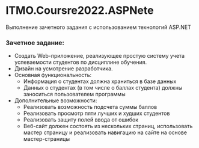 # ITMO.Coursre2022.ASPNete

Выполнение зачетного задания с использованием технологий ASP.NET

###  Зачетное задание:
* Создать Web-приложение, реализующее простую систему учета успеваемости студентов по дисциплине обучения.
* Дизайн на усмотрение разработчика.
* Основная функциональность:
    * Информация о студентах должна храниться в базе данных
    * Данных о студентах (в том числе о баллах студента) должны заноситься пользователем программы
* Дополнительные возможности:
    * Реализовать возможность подсчета суммы баллов 
    * Реализовать просмотр пяти лучших и худших студентов 
    * Реализовать защиту полей ввода от ошибок
    * Веб-сайт должен состоять из нескольких страниц, использовать мастер страницу и реализовать навигацию на сайте на основе мастер-страницы

